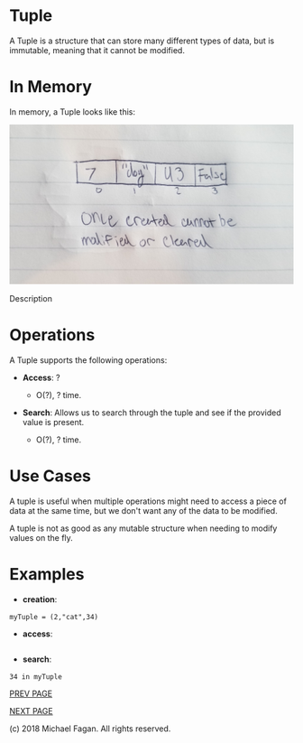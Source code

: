 # Tuple

A Tuple is a structure that can store many different types of data, but is immutable, meaning that it cannot be modified.

# In Memory

In memory, a Tuple looks like this:

![Image of Tuple in Memory](images/tuple_memory.jpg)

Description

# Operations

A Tuple supports the following operations:

* **Access**: ?
  * O(?), ? time.

* **Search**: Allows us to search through the tuple and see if the provided value is present.
  * O(?), ? time.

# Use Cases

A tuple is useful when multiple operations might need to access a piece of data at the same time, but we don't want any of the data to be modified.

A tuple is not as good as any mutable structure when needing to modify values on the fly.

# Examples

* **creation**:

~~~
myTuple = (2,"cat",34)
~~~

* **access**:

~~~

~~~

* **search**:

~~~
34 in myTuple
~~~

[PREV PAGE](set.md)

[NEXT PAGE](dictionary.md)

(c) 2018 Michael Fagan. All rights reserved.
